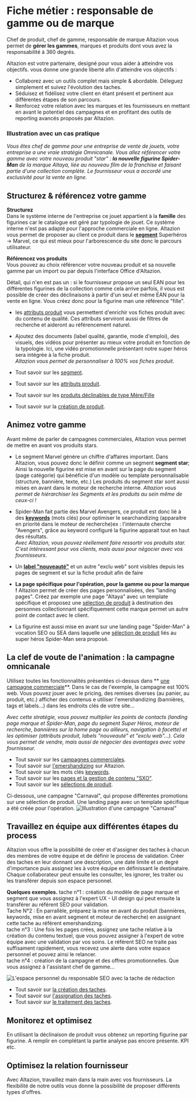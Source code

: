 # Fiche métier : responsable de gamme ou de marque

Chef de produit, chef de gamme, responsable de marque Altazion vous permet de **gérer les gammes**, marques et produits dont vous avez la responsabilité à 360 degrés. 

Altazion est votre partenaire, designé pour vous aider à atteindre vos objectifs. vous donne une grande liberté afin d'atteindre vos objectifs : 
- Collaborez avec un outils complet mais simple & abordable. Déleguez simplement et suivez l'évolution des taches. 
- Séduisez et fidélisez votre client en étant présent et pertinent aux différentes étapes de son parcours.
- Renforcez votre relation avec les marques et les fournisseurs en mettant en avant le potentiel des campagnes et en profitant des outils de reporting avancés proposés par Altazion. 

### Illustration avec un cas pratique 
_Vous êtes chef de gamme pour une entreprise de vente de jouets, votre entreprise a une vraie stratégie Omnicanale. Vous allez référencer votre gamme avec votre nouveau produit "star" : **la nouvelle figurine Spider-Man** de la marque Altaya, liée au nouveau film de la franchise et faisant partie d'une collection complète. Le fournisseur vous a accordé une exclusivité pour la vente en ligne._

## Structurez & référencez votre gamme 
**Structurez**  
Dans le système interne de l'entreprise ce jouet appartient à la **famille** des figurines car le catalogue est géré par typologie de jouet. Ce système interne n'est pas adapté pour l'approche commerciale en ligne. Altazion vous permet de proposer au client ce produit  dans le [**segment**](https://aide.altazion.com/fr-fr/guide/referencer/segments/index.html) Superhéros -> Marvel, ce qui est mieux pour l'arborescence du site donc le parcours utilisateur.

**Référencez vos produits**  
Vous pouvez au choix référencer votre nouveau produit et sa nouvelle gamme par un import ou par depuis l'interface Office d'Altazion.

Détail, qui n'en est pas un : si le fournisseur propose un seul EAN pour les différentes figurines de la collection comme cela arrive parfois, il vous est possible de créer des déclinaisons à partir d'un seul et même EAN pour la vente en ligne. Vous créez donc pour la figurine  man une référence "fille".

- les [attributs produit](https://aide.altazion.com/fr-fr\guide\referencer\attributs.html) vous permettent d'enrichir vos fiches produit avec du contenu de qualité. Ces attributs serviront aussi de filtres de recherche et aideront au référencement naturel.
- Ajoutez des documents (label qualité, garantie, mode d'emploi), des visuels, des vidéos pour présenter au mieux votre produit en fonction de la typologie. Ici, une vidéo promotionnelle présentant notre super héros sera intégrée à la fiche produit.  
_Altazion vous permet de personnaliser à 100% vos fiches produit_.

- Tout savoir sur les [segment](https://aide.altazion.com/fr-fr/guide/referencer/segments/index.html).
- Tout savoir sur les [attributs produit](https://aide.altazion.com/fr-fr\guide\referencer\attributs.html).
- Tout savoir sur les [produits déclinables de type Mère/Fille](https://aide.altazion.com/fr-fr/guide/referencer/articles/declinables.html)
- Tout savoir sur la [création de produit](https://aide.altazion.com/fr-fr/guide/referencer/articles/index.html).

## Animez votre gamme
Avant même de parler de campagnes commerciales, Altazion vous permet de mettre en avant vos produits stars. 

- Le segment Marvel génère un chiffre d'affaires important. Dans Altazion, vous pouvez donc le définir comme un segment **segment star**; Ainsi la nouvelle figurine est mise en avant sur la page du segment (page catégorie) qui bénéficie d'un modèle ou template personnalisable (structure, bannière, texte, etc.) Les produits du segment star sont aussi mises en avant dans le moteur de recherche interne. 
_Altazion vous permet de hiérarchiser les Segments et les produits au sein même de ceux-ci !_  

- Spider-Man fait partie des Marvel Avengers, ce produit est donc lié à des [**keywords**](https://aide.altazion.com/fr-fr\guide\referencer\Keywords.html) (mots clés) pour optimiser le searchandizing (apparaitre en priorité dans le moteur de recherche)ex : l'internaute cherche "Avengers", grâce au keyword configuré la figurine apparait tout en haut des résultats.   
_Avec Altazion, vous pouvez réellement faire ressortir vos produits star. C'est intéressant pour vos clients, mais aussi pour négocier avec vos fournisseurs_.

- Un [**label "nouveauté"**](https://aide.altazion.com/fr-fr\guide\referencer\tag-label.html) et un autre "exclu web" sont visibles depuis les pages de segment et sur la fiche produit afin de faire

- **La page spécifique pour l'opération, pour la gamme ou pour la marque !**
Altazion permet de créer des pages personnalisées, des "landing pages".
Créez par exemple une page "Altaya" avec un template spécifique et proposez une [sélection de produit](https://aide.altazion.com/fr-fr/guide/vendre/omnicanal/selection.html) à destination des personnes collectionnant spécifiquement cette marque permet un autre point de contact avec le client. 
- La figurine est aussi mise en avant sur une landing page "Spider-Man" à vocation SEO ou SEA dans laquelle une [sélection de produit](https://aide.altazion.com/fr-fr/guide/vendre/omnicanal/selection.html) liés au super héros Spider-Man sera proposé.

## La clef de voute de l'animation : la campagne omnicanale
Utilisez toutes les fonctionnalités présentées ci-dessus dans ** [une campagne commerciale](https://aide.altazion.com/fr-fr/guide/vendre/omnicanal/campagne.html)**.
Dans le cas de l'exemple, la campagne est 100% web. Vous pouvez jouer avec le pricing, des remises diverses (au panier, au produit, etc.) afficher des contenus e utiliser l'emershandizing (bannières, tags et labels...) dans les endroits clés de votre site...  

_Avec cette stratégie, vous pouvez multiplier les points de contacts (landing page marque et Spider-Man, page du segment Super Héros, moteur de recherche, bannières sur la home page ou ailleurs, navigation à facette) et les optimiser (attributs produit, labels "nouveauté" et "exclu web"...). Cela vous permet de vendre, mais aussi de négocier des avantages avec votre fournisseur._

- Tout savoir sur les [campagnes commerciales](https://aide.altazion.com/fr-fr/guide/vendre/omnicanal/campagne.html).
- Tout savoir sur [l'emershandizing](https://aide.altazion.com/fr-fr/guide/vendre/ecommerce/emershandizing.html) sur Altazion.
- Tout savoir sur les mots clés [keywords](https://aide.altazion.com/fr-fr\guide\referencer\Keywords.html).
- Tout savoir sur les [pages et la gestion de contenu "SXO"](https://aide.altazion.com/fr-fr/guide/vendre/ecommerce/emershandizing.html).
- Tout savoir sur les [sélections de produit](https://aide.altazion.com/fr-fr/guide/vendre/omnicanal/selection.html).

Ci-dessous, une campagne "Carnaval", qui propose différentes promotions sur une sélection de produit. Une landing page avec un template spécifique a été créée pour l'opération.
![Illustration d'une campagne "Carnaval"](https://aide.altazion.com/fr-fr/ressources/fiche-metier/selection.jpg)

## Travaillez en équipe aux différentes étapes du process
Altazion vous offre la possibilité de créer et d'assigner des taches à chacun des membres de votre équipe et de définir le process de validation.
Créer des taches en leur donnant une description, une date limite et un degré d'importance puis assignez les à votre équipe en définissant le destinataire. 
Chaque collaborateur peut ensuite les consulter, les ignorer, les traiter ou les transférer depuis son espace personnel. 

**Quelques exemples.**
tache n°1 : création du modèle de page marque et segment que vous assignez à l'expert UX - UI design qui peut ensuite la transférer au référent SEO pour validation.  
Tache N°2 : En parrallèle, préparez la mise en avant du produit (bannières, keywords, mise en avant segment et moteur de recherche) en assignant cette tache au référent emershandizing.  
tache n°3 : Une fois les pages crées, assignez une tache relative à la création du contenu textuel, que vous pouvez assigner à l'expert de votre équipe avec une validation par vos soins. Le référent SEO ne traite pas suffisament rapidement, vous recevez une alerte dans votre espace personnel et pouvez ainsi le relancer.  
tache n°4 : création de la campagne et des offres promotionnelles. Que vous assignez à l'assistant chef de gamme...  

![L'espace personnel du responsable SEO avec la tache de rédaction](https://aide.altazion.com/fr-fr/ressources/taches.jpg)

- Tout savoir sur [la création des taches](https://aide.altazion.com/fr-fr/guide/configurer/taches/edit-tasks.html).  
- Tout savoir sur [l'assignation des taches](https://aide.altazion.com/fr-fr/guide/configurer/taches/attribuer-task.html).  
- Tout savoir sur [le traitement des taches](https://aide.altazion.com/fr-fr/guide/configurer/taches/use-tasks.html).  

## Monitorez et optimisez
En utilisant la déclinaison de produit vous obtenez un reporting figurine par figurine. 
A remplir en complétant la partie analyse pas encore présente. 
KPI etc.

## Optimisez la relation fournisseur
Avec Altazion, travaillez main dans la main avec vos fournisseurs.
La flexibilité de notre outils vous donne la possibilité de proposer différents types d'offres.
